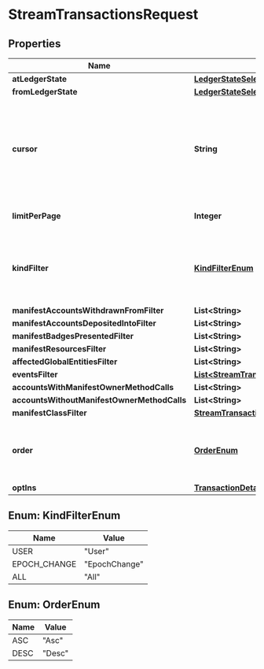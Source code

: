 

# StreamTransactionsRequest


## Properties

| Name | Type | Description | Notes |
|------------ | ------------- | ------------- | -------------|
|**atLedgerState** | [**LedgerStateSelector**](LedgerStateSelector.md) |  |  [optional] |
|**fromLedgerState** | [**LedgerStateSelector**](LedgerStateSelector.md) |  |  [optional] |
|**cursor** | **String** | This cursor allows forward pagination, by providing the cursor from the previous request. |  [optional] |
|**limitPerPage** | **Integer** | The page size requested. |  [optional] |
|**kindFilter** | [**KindFilterEnum**](#KindFilterEnum) | Limit returned transactions by their kind. Defaults to &#x60;user&#x60;. |  [optional] |
|**manifestAccountsWithdrawnFromFilter** | **List&lt;String&gt;** |  |  [optional] |
|**manifestAccountsDepositedIntoFilter** | **List&lt;String&gt;** |  |  [optional] |
|**manifestBadgesPresentedFilter** | **List&lt;String&gt;** |  |  [optional] |
|**manifestResourcesFilter** | **List&lt;String&gt;** |  |  [optional] |
|**affectedGlobalEntitiesFilter** | **List&lt;String&gt;** |  |  [optional] |
|**eventsFilter** | [**List&lt;StreamTransactionsRequestEventFilterItem&gt;**](StreamTransactionsRequestEventFilterItem.md) |  |  [optional] |
|**accountsWithManifestOwnerMethodCalls** | **List&lt;String&gt;** |  |  [optional] |
|**accountsWithoutManifestOwnerMethodCalls** | **List&lt;String&gt;** |  |  [optional] |
|**manifestClassFilter** | [**StreamTransactionsRequestAllOfManifestClassFilter**](StreamTransactionsRequestAllOfManifestClassFilter.md) |  |  [optional] |
|**order** | [**OrderEnum**](#OrderEnum) | Configures the order of returned result set. Defaults to &#x60;desc&#x60;. |  [optional] |
|**optIns** | [**TransactionDetailsOptIns**](TransactionDetailsOptIns.md) |  |  [optional] |



## Enum: KindFilterEnum

| Name | Value |
|---- | -----|
| USER | &quot;User&quot; |
| EPOCH_CHANGE | &quot;EpochChange&quot; |
| ALL | &quot;All&quot; |



## Enum: OrderEnum

| Name | Value |
|---- | -----|
| ASC | &quot;Asc&quot; |
| DESC | &quot;Desc&quot; |



